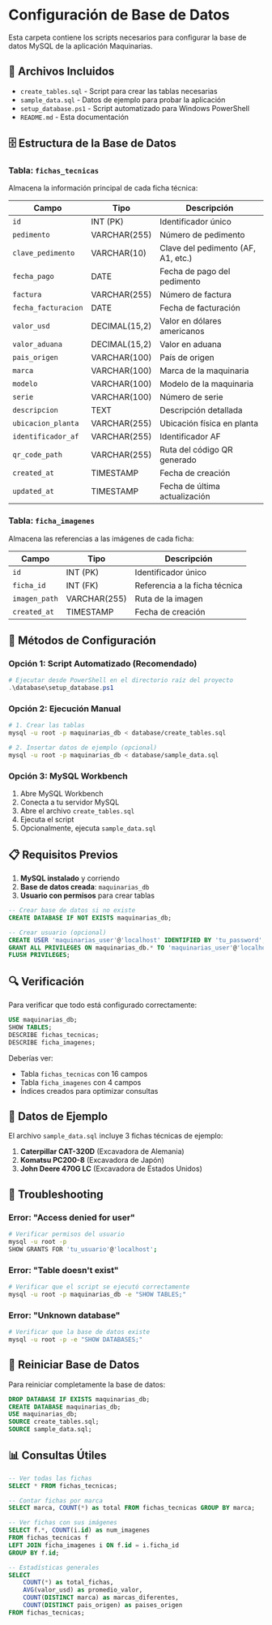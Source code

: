 # Configuración de Base de Datos

Esta carpeta contiene los scripts necesarios para configurar la base de datos MySQL de la aplicación Maquinarias.

## 📁 Archivos Incluidos

- `create_tables.sql` - Script para crear las tablas necesarias
- `sample_data.sql` - Datos de ejemplo para probar la aplicación
- `setup_database.ps1` - Script automatizado para Windows PowerShell
- `README.md` - Esta documentación

## 🗄️ Estructura de la Base de Datos

### Tabla: `fichas_tecnicas`
Almacena la información principal de cada ficha técnica:

| Campo | Tipo | Descripción |
|-------|------|-------------|
| `id` | INT (PK) | Identificador único |
| `pedimento` | VARCHAR(255) | Número de pedimento |
| `clave_pedimento` | VARCHAR(10) | Clave del pedimento (AF, A1, etc.) |
| `fecha_pago` | DATE | Fecha de pago del pedimento |
| `factura` | VARCHAR(255) | Número de factura |
| `fecha_facturacion` | DATE | Fecha de facturación |
| `valor_usd` | DECIMAL(15,2) | Valor en dólares americanos |
| `valor_aduana` | DECIMAL(15,2) | Valor en aduana |
| `pais_origen` | VARCHAR(100) | País de origen |
| `marca` | VARCHAR(100) | Marca de la maquinaria |
| `modelo` | VARCHAR(100) | Modelo de la maquinaria |
| `serie` | VARCHAR(100) | Número de serie |
| `descripcion` | TEXT | Descripción detallada |
| `ubicacion_planta` | VARCHAR(255) | Ubicación física en planta |
| `identificador_af` | VARCHAR(255) | Identificador AF |
| `qr_code_path` | VARCHAR(255) | Ruta del código QR generado |
| `created_at` | TIMESTAMP | Fecha de creación |
| `updated_at` | TIMESTAMP | Fecha de última actualización |

### Tabla: `ficha_imagenes`
Almacena las referencias a las imágenes de cada ficha:

| Campo | Tipo | Descripción |
|-------|------|-------------|
| `id` | INT (PK) | Identificador único |
| `ficha_id` | INT (FK) | Referencia a la ficha técnica |
| `imagen_path` | VARCHAR(255) | Ruta de la imagen |
| `created_at` | TIMESTAMP | Fecha de creación |

## 🚀 Métodos de Configuración

### Opción 1: Script Automatizado (Recomendado)
```powershell
# Ejecutar desde PowerShell en el directorio raíz del proyecto
.\database\setup_database.ps1
```

### Opción 2: Ejecución Manual
```bash
# 1. Crear las tablas
mysql -u root -p maquinarias_db < database/create_tables.sql

# 2. Insertar datos de ejemplo (opcional)
mysql -u root -p maquinarias_db < database/sample_data.sql
```

### Opción 3: MySQL Workbench
1. Abre MySQL Workbench
2. Conecta a tu servidor MySQL
3. Abre el archivo `create_tables.sql`
4. Ejecuta el script
5. Opcionalmente, ejecuta `sample_data.sql`

## 📋 Requisitos Previos

1. **MySQL instalado** y corriendo
2. **Base de datos creada**: `maquinarias_db`
3. **Usuario con permisos** para crear tablas

```sql
-- Crear base de datos si no existe
CREATE DATABASE IF NOT EXISTS maquinarias_db;

-- Crear usuario (opcional)
CREATE USER 'maquinarias_user'@'localhost' IDENTIFIED BY 'tu_password';
GRANT ALL PRIVILEGES ON maquinarias_db.* TO 'maquinarias_user'@'localhost';
FLUSH PRIVILEGES;
```

## 🔍 Verificación

Para verificar que todo está configurado correctamente:

```sql
USE maquinarias_db;
SHOW TABLES;
DESCRIBE fichas_tecnicas;
DESCRIBE ficha_imagenes;
```

Deberías ver:
- Tabla `fichas_tecnicas` con 16 campos
- Tabla `ficha_imagenes` con 4 campos
- Índices creados para optimizar consultas

## 🎯 Datos de Ejemplo

El archivo `sample_data.sql` incluye 3 fichas técnicas de ejemplo:

1. **Caterpillar CAT-320D** (Excavadora de Alemania)
2. **Komatsu PC200-8** (Excavadora de Japón)
3. **John Deere 470G LC** (Excavadora de Estados Unidos)

## 🔧 Troubleshooting

### Error: "Access denied for user"
```bash
# Verificar permisos del usuario
mysql -u root -p
SHOW GRANTS FOR 'tu_usuario'@'localhost';
```

### Error: "Table doesn't exist"
```bash
# Verificar que el script se ejecutó correctamente
mysql -u root -p maquinarias_db -e "SHOW TABLES;"
```

### Error: "Unknown database"
```bash
# Verificar que la base de datos existe
mysql -u root -p -e "SHOW DATABASES;"
```

## 🔄 Reiniciar Base de Datos

Para reiniciar completamente la base de datos:

```sql
DROP DATABASE IF EXISTS maquinarias_db;
CREATE DATABASE maquinarias_db;
USE maquinarias_db;
SOURCE create_tables.sql;
SOURCE sample_data.sql;
```

## 📊 Consultas Útiles

```sql
-- Ver todas las fichas
SELECT * FROM fichas_tecnicas;

-- Contar fichas por marca
SELECT marca, COUNT(*) as total FROM fichas_tecnicas GROUP BY marca;

-- Ver fichas con sus imágenes
SELECT f.*, COUNT(i.id) as num_imagenes 
FROM fichas_tecnicas f 
LEFT JOIN ficha_imagenes i ON f.id = i.ficha_id 
GROUP BY f.id;

-- Estadísticas generales
SELECT 
    COUNT(*) as total_fichas,
    AVG(valor_usd) as promedio_valor,
    COUNT(DISTINCT marca) as marcas_diferentes,
    COUNT(DISTINCT pais_origen) as paises_origen
FROM fichas_tecnicas;
``` 